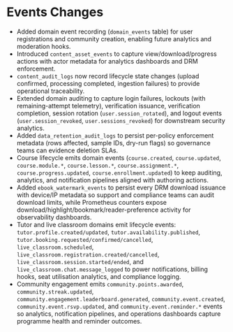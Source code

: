 # Events Changes

- Added domain event recording (`domain_events` table) for user registrations and community creation, enabling future analytics and moderation hooks.
- Introduced `content_asset_events` to capture view/download/progress actions with actor metadata for analytics dashboards and DRM enforcement.
- `content_audit_logs` now record lifecycle state changes (upload confirmed, processing completed, ingestion failures) to provide operational traceability.
- Extended domain auditing to capture login failures, lockouts (with remaining-attempt telemetry), verification issuance, verification completion, session rotation (`user.session_rotated`), and logout events (`user.session_revoked`, `user.sessions_revoked`) for downstream security analytics.
- Added `data_retention_audit_logs` to persist per-policy enforcement metadata (rows affected, sample IDs, dry-run flags) so governance teams can evidence deletion SLAs.
- Course lifecycle emits domain events (`course.created`, `course.updated`, `course.module.*`, `course.lesson.*`, `course.assignment.*`, `course.progress.updated`, `course.enrollment.updated`) to keep auditing, analytics, and notification pipelines aligned with authoring actions.
- Added `ebook_watermark_events` to persist every DRM download issuance with device/IP metadata so support and compliance teams can audit download limits, while Prometheus counters expose download/highlight/bookmark/reader-preference activity for observability dashboards.
- Tutor and live classroom domains emit lifecycle events: `tutor.profile.created/updated`, `tutor.availability.published`, `tutor.booking.requested/confirmed/cancelled`, `live_classroom.scheduled`, `live_classroom.registration.created/cancelled`, `live_classroom.session.started/ended`, and `live_classroom.chat.message_logged` to power notifications, billing hooks, seat utilisation analytics, and compliance logging.
- Community engagement emits `community.points.awarded`, `community.streak.updated`, `community.engagement.leaderboard.generated`, `community.event.created`, `community.event.rsvp.updated`, and `community.event.reminder.*` events so analytics, notification pipelines, and operations dashboards capture programme health and reminder outcomes.
